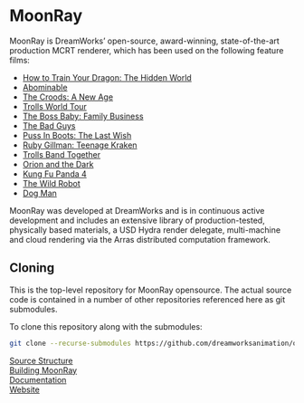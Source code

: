 # MoonRay
MoonRay is DreamWorks’ open-source, award-winning, state-of-the-art production MCRT renderer, which has been used on the following feature films:
* [How to Train Your Dragon: The Hidden World](https://www.dreamworks.com/movies/how-to-train-your-dragon-the-hidden-world)  
* [Abominable](https://www.dreamworks.com/movies/abominable)  
* [The Croods: A New Age](https://www.dreamworks.com/movies/the-croods-2)  
* [Trolls World Tour](https://www.dreamworks.com/movies/trolls-world-tour)  
* [The Boss Baby: Family Business](https://www.dreamworks.com/movies/the-boss-baby-2)  
* [The Bad Guys](https://www.dreamworks.com/movies/the-bad-guys)  
* [Puss In Boots: The Last Wish](https://www.dreamworks.com/movies/puss-in-boots-the-last-wish)
* [Ruby Gillman: Teenage Kraken](https://www.dreamworks.com/movies/ruby-gillman-teenage-kraken)
* [Trolls Band Together](https://www.dreamworks.com/movies/trolls-band-together)
* [Orion and the Dark](https://www.dreamworks.com/movies/orion-and-the-dark)
* [Kung Fu Panda 4](https://www.dreamworks.com/movies/kung-fu-panda-4)
* [The Wild Robot](https://www.dreamworks.com/movies/the-wild-robot)
* [Dog Man](https://www.dreamworks.com/movies/dog-man)

MoonRay was developed at DreamWorks and is in continuous active development and includes an extensive
library of production-tested, physically based materials, a USD Hydra render delegate, multi-machine and cloud rendering via the
Arras distributed computation framework.

## Cloning
This is the top-level repository for MoonRay opensource. The actual source code is contained in a number of other repositories referenced here as git submodules.

To clone this repository along with the submodules:
```bash
git clone --recurse-submodules https://github.com/dreamworksanimation/openmoonray.git
```

[Source Structure](https://docs.openmoonray.org/developer-reference/source-structure/)  
[Building MoonRay](https://docs.openmoonray.org/getting-started/installation/building-moonray/)  
[Documentation](https://docs.openmoonray.org/)  
[Website](https://openmoonray.org/)  

